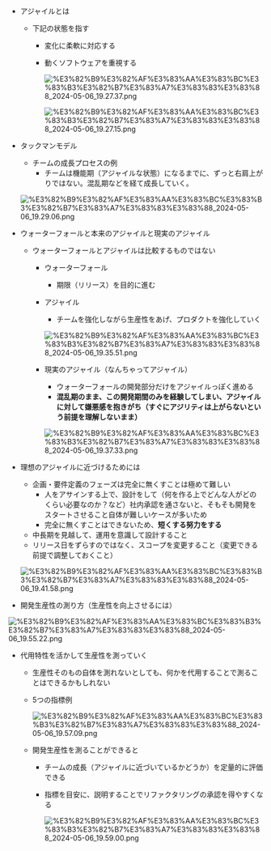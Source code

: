 - アジャイルとは
	- 下記の状態を指す
		- 変化に柔軟に対応する
		- 動くソフトウェアを重視する

			![%E3%82%B9%E3%82%AF%E3%83%AA%E3%83%BC%E3%83%B3%E3%82%B7%E3%83%A7%E3%83%83%E3%83%88_2024-05-06_19.27.37.png](https://prod-files-secure.s3.us-west-2.amazonaws.com/521bfabc-4589-4023-af1d-c7e9f5922659/2b89d25b-0c61-4888-9dcd-6991e21a53fa/%E3%82%B9%E3%82%AF%E3%83%AA%E3%83%BC%E3%83%B3%E3%82%B7%E3%83%A7%E3%83%83%E3%83%88_2024-05-06_19.27.37.png?X-Amz-Algorithm=AWS4-HMAC-SHA256&X-Amz-Content-Sha256=UNSIGNED-PAYLOAD&X-Amz-Credential=AKIAT73L2G45HZZMZUHI%2F20240525%2Fus-west-2%2Fs3%2Faws4_request&X-Amz-Date=20240525T115718Z&X-Amz-Expires=3600&X-Amz-Signature=fdd994637426989b43c825ab42c46c55af75974f89fb01440759a13833e55230&X-Amz-SignedHeaders=host&x-id=GetObject)


			![%E3%82%B9%E3%82%AF%E3%83%AA%E3%83%BC%E3%83%B3%E3%82%B7%E3%83%A7%E3%83%83%E3%83%88_2024-05-06_19.27.15.png](https://prod-files-secure.s3.us-west-2.amazonaws.com/521bfabc-4589-4023-af1d-c7e9f5922659/b071420b-fc5b-4346-a959-7c0f795d02b1/%E3%82%B9%E3%82%AF%E3%83%AA%E3%83%BC%E3%83%B3%E3%82%B7%E3%83%A7%E3%83%83%E3%83%88_2024-05-06_19.27.15.png?X-Amz-Algorithm=AWS4-HMAC-SHA256&X-Amz-Content-Sha256=UNSIGNED-PAYLOAD&X-Amz-Credential=AKIAT73L2G45HZZMZUHI%2F20240525%2Fus-west-2%2Fs3%2Faws4_request&X-Amz-Date=20240525T115718Z&X-Amz-Expires=3600&X-Amz-Signature=3731e00348b100446c968567616c17f2afc6012806181a1c5fb5c9a3c2c3ba67&X-Amz-SignedHeaders=host&x-id=GetObject)

- タックマンモデル
	- チームの成長プロセスの例
		- チームは機能期（アジャイルな状態）になるまでに、ずっと右肩上がりではない。混乱期などを経て成長していく。

	![%E3%82%B9%E3%82%AF%E3%83%AA%E3%83%BC%E3%83%B3%E3%82%B7%E3%83%A7%E3%83%83%E3%83%88_2024-05-06_19.29.06.png](https://prod-files-secure.s3.us-west-2.amazonaws.com/521bfabc-4589-4023-af1d-c7e9f5922659/1afec181-3bfc-4337-b3ce-637a9932e22d/%E3%82%B9%E3%82%AF%E3%83%AA%E3%83%BC%E3%83%B3%E3%82%B7%E3%83%A7%E3%83%83%E3%83%88_2024-05-06_19.29.06.png?X-Amz-Algorithm=AWS4-HMAC-SHA256&X-Amz-Content-Sha256=UNSIGNED-PAYLOAD&X-Amz-Credential=AKIAT73L2G45HZZMZUHI%2F20240525%2Fus-west-2%2Fs3%2Faws4_request&X-Amz-Date=20240525T115718Z&X-Amz-Expires=3600&X-Amz-Signature=34dcb3ece42e333fd91ccbe8b95c96e4a0cc4b640fd7cd6c1cddcb21f6102bae&X-Amz-SignedHeaders=host&x-id=GetObject)

- ウォーターフォールと本来のアジャイルと現実のアジャイル
	- ウォーターフォールとアジャイルは比較するものではない
		- ウォーターフォール
			- 期限（リリース）を目的に進む
		- アジャイル
			- チームを強化しながら生産性をあげ、プロダクトを強化していく

			![%E3%82%B9%E3%82%AF%E3%83%AA%E3%83%BC%E3%83%B3%E3%82%B7%E3%83%A7%E3%83%83%E3%83%88_2024-05-06_19.35.51.png](https://prod-files-secure.s3.us-west-2.amazonaws.com/521bfabc-4589-4023-af1d-c7e9f5922659/3ce3d852-a46c-43f8-bac0-6db33f3e742e/%E3%82%B9%E3%82%AF%E3%83%AA%E3%83%BC%E3%83%B3%E3%82%B7%E3%83%A7%E3%83%83%E3%83%88_2024-05-06_19.35.51.png?X-Amz-Algorithm=AWS4-HMAC-SHA256&X-Amz-Content-Sha256=UNSIGNED-PAYLOAD&X-Amz-Credential=AKIAT73L2G45HZZMZUHI%2F20240525%2Fus-west-2%2Fs3%2Faws4_request&X-Amz-Date=20240525T115721Z&X-Amz-Expires=3600&X-Amz-Signature=098f5d87e8c303ce7151028e69c7b862f5fdb806b75ea432f66c200366bbab40&X-Amz-SignedHeaders=host&x-id=GetObject)

		- 現実のアジャイル（なんちゃってアジャイル）
			- ウォーターフォールの開発部分だけをアジャイルっぽく進める
			- **混乱期のまま、この開発期間のみを経験してしまい、アジャイルに対して嫌悪感を抱きがち（すぐにアジリティは上がらないという前提を理解しないまま）**

			![%E3%82%B9%E3%82%AF%E3%83%AA%E3%83%BC%E3%83%B3%E3%82%B7%E3%83%A7%E3%83%83%E3%83%88_2024-05-06_19.37.33.png](https://prod-files-secure.s3.us-west-2.amazonaws.com/521bfabc-4589-4023-af1d-c7e9f5922659/cd294d03-cd75-47e7-bb06-3ebd4e2f09a1/%E3%82%B9%E3%82%AF%E3%83%AA%E3%83%BC%E3%83%B3%E3%82%B7%E3%83%A7%E3%83%83%E3%83%88_2024-05-06_19.37.33.png?X-Amz-Algorithm=AWS4-HMAC-SHA256&X-Amz-Content-Sha256=UNSIGNED-PAYLOAD&X-Amz-Credential=AKIAT73L2G45HZZMZUHI%2F20240525%2Fus-west-2%2Fs3%2Faws4_request&X-Amz-Date=20240525T115722Z&X-Amz-Expires=3600&X-Amz-Signature=5e278f66dbc475e4d8aa89a2bd8e4de64600c4410f488734aca7c9c369305c16&X-Amz-SignedHeaders=host&x-id=GetObject)

- 理想のアジャイルに近づけるためには
	- 企画・要件定義のフェーズは完全に無くすことは極めて難しい
		- 人をアサインする上で、設計をして（何を作る上でどんな人がどのくらい必要なのか？など）社内承認を通さないと、そもそも開発をスタートさせること自体が難しいケースが多いため
		- 完全に無くすことはできないため、**短くする努力をする**
	- 中長期を見越して、運用を意識して設計すること
	- リリース日をずらすのではなく、スコープを変更すること（変更できる前提で調整しておくこと）

	![%E3%82%B9%E3%82%AF%E3%83%AA%E3%83%BC%E3%83%B3%E3%82%B7%E3%83%A7%E3%83%83%E3%83%88_2024-05-06_19.41.58.png](https://prod-files-secure.s3.us-west-2.amazonaws.com/521bfabc-4589-4023-af1d-c7e9f5922659/81896ac0-e01a-456e-89cb-79cbe7f5f662/%E3%82%B9%E3%82%AF%E3%83%AA%E3%83%BC%E3%83%B3%E3%82%B7%E3%83%A7%E3%83%83%E3%83%88_2024-05-06_19.41.58.png?X-Amz-Algorithm=AWS4-HMAC-SHA256&X-Amz-Content-Sha256=UNSIGNED-PAYLOAD&X-Amz-Credential=AKIAT73L2G45HZZMZUHI%2F20240525%2Fus-west-2%2Fs3%2Faws4_request&X-Amz-Date=20240525T115722Z&X-Amz-Expires=3600&X-Amz-Signature=b9bc29f42793475d8ee80e46d558c21edb4cc75cd65dc95f27c2d9ff801abd07&X-Amz-SignedHeaders=host&x-id=GetObject)

- 開発生産性の測り方（生産性を向上させるには）

![%E3%82%B9%E3%82%AF%E3%83%AA%E3%83%BC%E3%83%B3%E3%82%B7%E3%83%A7%E3%83%83%E3%83%88_2024-05-06_19.55.22.png](https://prod-files-secure.s3.us-west-2.amazonaws.com/521bfabc-4589-4023-af1d-c7e9f5922659/d92777e1-c956-4854-867f-90d1e657ac55/%E3%82%B9%E3%82%AF%E3%83%AA%E3%83%BC%E3%83%B3%E3%82%B7%E3%83%A7%E3%83%83%E3%83%88_2024-05-06_19.55.22.png?X-Amz-Algorithm=AWS4-HMAC-SHA256&X-Amz-Content-Sha256=UNSIGNED-PAYLOAD&X-Amz-Credential=AKIAT73L2G45HZZMZUHI%2F20240525%2Fus-west-2%2Fs3%2Faws4_request&X-Amz-Date=20240525T115717Z&X-Amz-Expires=3600&X-Amz-Signature=aaedef4cc6cc387b3078c1fb1334941b103479dbba76105be623129c19de2671&X-Amz-SignedHeaders=host&x-id=GetObject)

- 代用特性を活かして生産性を測っていく
	- 生産性そのもの自体を測れないとしても、何かを代用することで測ることはできるかもしれない
	- 5つの指標例

		![%E3%82%B9%E3%82%AF%E3%83%AA%E3%83%BC%E3%83%B3%E3%82%B7%E3%83%A7%E3%83%83%E3%83%88_2024-05-06_19.57.09.png](https://prod-files-secure.s3.us-west-2.amazonaws.com/521bfabc-4589-4023-af1d-c7e9f5922659/e01db9c5-7739-4139-9b39-75128d3c56b2/%E3%82%B9%E3%82%AF%E3%83%AA%E3%83%BC%E3%83%B3%E3%82%B7%E3%83%A7%E3%83%83%E3%83%88_2024-05-06_19.57.09.png?X-Amz-Algorithm=AWS4-HMAC-SHA256&X-Amz-Content-Sha256=UNSIGNED-PAYLOAD&X-Amz-Credential=AKIAT73L2G45HZZMZUHI%2F20240525%2Fus-west-2%2Fs3%2Faws4_request&X-Amz-Date=20240525T115723Z&X-Amz-Expires=3600&X-Amz-Signature=0090b2f8aa84ba02016724d7e48d8f1b36856e477a8e11098a4d5d9d837d4173&X-Amz-SignedHeaders=host&x-id=GetObject)

	- 開発生産性を測ることができると
		- チームの成長（アジャイルに近づいているかどうか）を定量的に評価できる
		- 指標を目安に、説明することでリファクタリングの承認を得やすくなる

			![%E3%82%B9%E3%82%AF%E3%83%AA%E3%83%BC%E3%83%B3%E3%82%B7%E3%83%A7%E3%83%83%E3%83%88_2024-05-06_19.59.00.png](https://prod-files-secure.s3.us-west-2.amazonaws.com/521bfabc-4589-4023-af1d-c7e9f5922659/5548a4f8-08fe-43ed-bee6-8d16238dd8c8/%E3%82%B9%E3%82%AF%E3%83%AA%E3%83%BC%E3%83%B3%E3%82%B7%E3%83%A7%E3%83%83%E3%83%88_2024-05-06_19.59.00.png?X-Amz-Algorithm=AWS4-HMAC-SHA256&X-Amz-Content-Sha256=UNSIGNED-PAYLOAD&X-Amz-Credential=AKIAT73L2G45HZZMZUHI%2F20240525%2Fus-west-2%2Fs3%2Faws4_request&X-Amz-Date=20240525T115724Z&X-Amz-Expires=3600&X-Amz-Signature=537935946359583ef5e63a89402502b2a958cad77c2e7b10efb824d0ad349171&X-Amz-SignedHeaders=host&x-id=GetObject)

